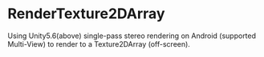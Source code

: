 # RenderTexture2DArray
Using Unity5.6(above) single-pass stereo rendering on Android (supported Multi-View) to render to a Texture2DArray (off-screen).
